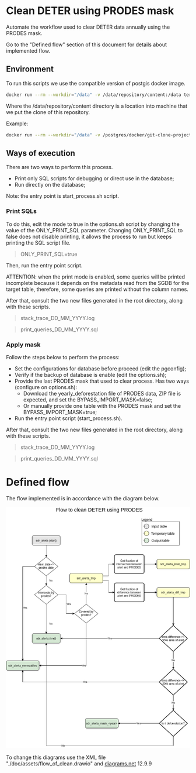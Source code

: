 # Clean DETER using PRODES mask

Automate the workflow used to clear DETER data annually using the PRODES mask.

Go to the "Defined flow" section of this document for details about implemented flow.

## Environment

To run this scripts we use the compatible version of postgis docker image.

```sh
docker run --rm --workdir="/data" -v /data/repository/content:/data terrabrasilis/deter-clean-postgis:13-3.1-alpine ./start_process.sh
```
Where the /data/repository/content directory is a location into machine that we put the clone of this repository.

Example:
```sh
docker run --rm --workdir="/data" -v /postgres/docker/git-clone-projects/clean-deter-by-mask:/data terrabrasilis/deter-clean-postgis:13-3.1-alpine ./start_process.sh
```

## Ways of execution

There are two ways to perform this process.
 - Print only SQL scripts for debugging or direct use in the database;
 - Run directly on the database;

Note: the entry point is start_process.sh script.

### Print SQLs

To do this, edit the mode to true in the options.sh script by changing the value of the ONLY_PRINT_SQL parameter. Changing ONLY_PRINT_SQL to false does not disable printing, it allows the process to run but keeps printing the SQL script file.

 > ONLY_PRINT_SQL=true

Then, run the entry point script.

ATTENTION: when the print mode is enabled, some queries will be printed incomplete because it depends on the metadata read from the SGDB for the target table, therefore, some queries are printed without the column names.

After that, consult the two new files generated in the root directory, along with these scripts.

 > stack_trace_DD_MM_YYYY.log

 > print_queries_DD_MM_YYYY.sql

### Apply mask

Follow the steps below to perform the process:

 - Set the configurations for database before proceed (edit the pgconfig);
 - Verify if the backup of database is enable (edit the options.sh);
 - Provide the last PRODES mask that used to clear process. Has two ways (configure on options.sh):
    - Download the yearly_deforestation file of PRODES data, ZIP file is expected, and set the BYPASS_IMPORT_MASK=false;
    - Or manually provide one table with the PRODES mask and set the BYPASS_IMPORT_MASK=true;
 - Run the entry point script (start_process.sh).

After that, consult the two new files generated in the root directory, along with these scripts.

 > stack_trace_DD_MM_YYYY.log
 
 > print_queries_DD_MM_YYYY.sql

# Defined flow

The flow implemented is in accordance with the diagram below.

![flow to production database](./doc/assets/flow_of_clean.png)


To change this diagrams use the XML file "./doc/assets/flow_of_clean.drawio" and [diagrams.net](https://www.diagrams.net/) 12.9.9